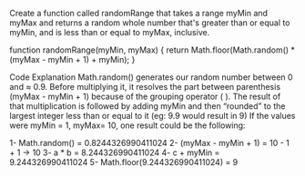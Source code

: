 Create a function called randomRange that takes a range myMin and myMax and returns a random whole number that's greater than or equal to myMin, and is less than or equal to myMax, inclusive.

function randomRange(myMin, myMax) {
  return Math.floor(Math.random() * (myMax - myMin + 1) + myMin);
}

Code Explanation
Math.random() generates our random number between 0 and ≈ 0.9.
Before multiplying it, it resolves the part between parenthesis (myMax - myMin + 1) because of the grouping operator ( ).
The result of that multiplication is followed by adding myMin and then “rounded” to the largest integer less than or equal to it (eg: 9.9 would result in 9)
If the values were myMin = 1, myMax= 10, one result could be the following:

1- Math.random() = 0.8244326990411024
2- (myMax - myMin + 1) = 10 - 1 + 1 -> 10
3- a * b = 8.244326990411024
4- c + myMin = 9.244326990411024
5- Math.floor(9.244326990411024) = 9